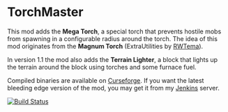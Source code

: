 # TorchMaster
This mod adds the **Mega Torch**, a special torch that prevents hostile mobs from spawning in a configurable radius around the torch.
The idea of this mod originates from the **Magnum Torch** (ExtraUtilities by [RWTema](https://github.com/rwtema)).

In version 1.1 the mod also adds the **Terrain Lighter**, a block that lights up the terrain around the block using torches and some furnace fuel.

Compiled binaries are available on [Curseforge](https://minecraft.curseforge.com/projects/torchmaster).
If you want the latest bleeding edge version of the mod, you may get it from my [Jenkins](https://build.xalcon.net) server.

[![Build Status](https://build.xalcon.net/job/TorchMaster%201.10.2/4/badge/icon)](https://build.xalcon.net/job/TorchMaster%201.10.2/4/)
